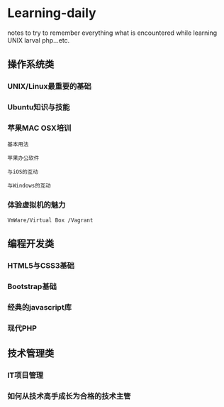 # Learning-daily
notes to try to remember everything what is encountered while learning UNIX larval php...etc.

## 操作系统类

### UNIX/Linux最重要的基础

### Ubuntu知识与技能

### 苹果MAC OSX培训

    基本用法

    苹果办公软件

    与iOS的互动

    与Windows的互动

### 体验虚拟机的魅力

    VmWare/Virtual Box /Vagrant

## 编程开发类
### HTML5与CSS3基础

### Bootstrap基础

### 经典的javascript库

### 现代PHP

## 技术管理类
### IT项目管理

### 如何从技术高手成长为合格的技术主管